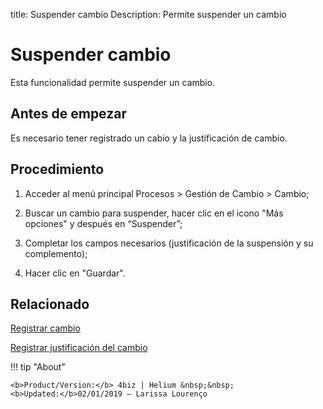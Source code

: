 title: Suspender cambio
Description: Permite suspender un cambio
# Suspender cambio

Esta funcionalidad permite suspender un cambio.  

Antes de empezar
----------------

Es necesario tener registrado un cabio y la justificación de cambio.

Procedimiento
------------

1.  Acceder al menú principal Procesos \>
    Gestión de Cambio \> Cambio;

2.  Buscar un cambio para suspender, hacer clic en el icono "Más opciones" y después en
    “Suspender”;

3.  Completar los campos necesarios (justificación de la suspensión y su complemento);

4.  Hacer clic en "Guardar".

Relacionado
-----------

[Registrar cambio](/es-es/4biz-helium/processes/change/use/register-change.html)

[Registrar justificación del cambio](/es-es/4biz-helium/processes/change/configuration/change-justification.html)

!!! tip "About"

    <b>Product/Version:</b> 4biz | Helium &nbsp;&nbsp;
    <b>Updated:</b>02/01/2019 – Larissa Lourenço
